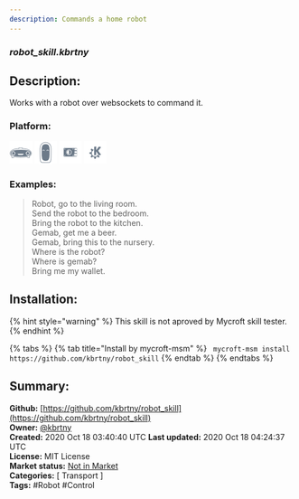 ```yaml
---
description: Commands a home robot
---
```


### _robot_skill.kbrtny_  
## Description:  
Works with a robot over websockets to command it.  
  
  
### Platform:  
 ![Mark I](../.gitbook/assets/mark-1-icon.png)  ![Mark II](../.gitbook/assets/mark-2-icon.png)  ![Picroft](../.gitbook/assets/picroft-icon.png)  ![plasmoid](../.gitbook/assets/kde.png)   
### Examples:  
> Robot, go to the living room.  
> Send the robot to the bedroom.  
> Bring the robot to the kitchen.  
> Gemab, get me a beer.  
> Gemab, bring this to the nursery.  
> Where is the robot?  
> Where is gemab?  
> Bring me my wallet.  
  
## Installation:  
{% hint style="warning" %}
This skill is not aproved by Mycroft skill tester.
{% endhint %}
    
{% tabs %}
{% tab title="Install by mycroft-msm" %}
``` mycroft-msm install https://github.com/kbrtny/robot_skill```
{% endtab %}
  {% endtabs %}
    
## Summary:  
**Github:** [https://github.com/kbrtny/robot_skill](https://github.com/kbrtny/robot_skill)  
**Owner:** [@kbrtny](https://github.com/kbrtny)  
**Created:** 2020 Oct 18 03:40:40 UTC  **Last updated:** 2020 Oct 18 04:24:37 UTC  
**License:** MIT License  
**Market status:** [Not in Market](https://market.mycroft.ai/skill/)  
**Categories:** [ Transport ]   
**Tags:** \#Robot \#Control   
